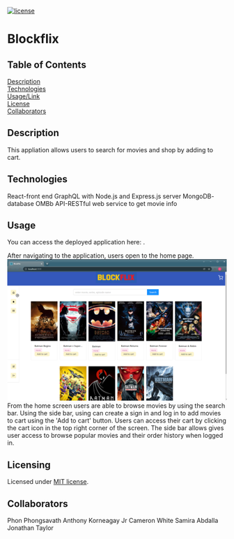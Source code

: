 [![license](https://img.shields.io/badge/license-MIT-orange)](https://shields.io)  

# Blockflix 

## Table of Contents 
[Description](#description)  
[Technologies](#technologies)  
[Usage/Link](#usage)  
[License](#licensing)  
[Collaborators](#collaborators)  

## Description
This appliation allows users to search for movies and shop by adding to cart. 

## Technologies
React-front end 
GraphQL with Node.js and Express.js server 
MongoDB- database 
OMBb API-RESTful web service to get movie info 

## Usage
You can access the deployed application here: . 

After navigating to the application, users open to the home page. 
![Home Page](assets/HomePage.png) 
From the home screen users are able to browse movies by using the search bar. Using the side bar, using can create a sign in and log in to add movies to cart using the 'Add to cart' button. Users can access their cart by clicking the cart icon in the top right corner of the screen. 
The side bar allows gives user access to browse popular movies and their order history when logged in. 

## Licensing
Licensed under [MIT license](LICENSE). 

## Collaborators
Phon Phongsavath 
Anthony Korneagay Jr 
Cameron White 
Samira Abdalla 
Jonathan Taylor 

